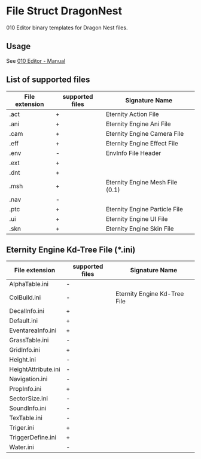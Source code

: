 # File Struct DragonNest 

010 Editor binary templates for Dragon Nest  files.

## Usage
See [010 Editor - Manual](https://www.sweetscape.com/010editor/manual)

## List of supported files

| File extension  | supported files | Signature Name                   |
|-----------------|-----------------|----------------------------------|
|       .act      |        +        | Eternity Action File             |
|       .ani      |        +        | Eternity Engine Ani File         |
|       .cam      |        +        | Eternity Engine Camera File      |
|       .eff      |        +        | Eternity Engine Effect File      |
|       .env      |        -        | EnvInfo File Header              |
|       .ext      |        +        |                                  |
|       .dnt      |        +        |                                  |
|       .msh      |        +        | Eternity Engine Mesh File (0.1)  |
|       .nav      |        -        |                                  |
|       .ptc      |        +        | Eternity Engine Particle File    |
|       .ui       |        +        | Eternity Engine UI File          |
|       .skn      |        +        | Eternity Engine Skin File        |


## Eternity Engine Kd-Tree File (*.ini)

| File extension      | supported files | Signature Name               |
|---------------------|-----------------|------------------------------|
|    AlphaTable.ini   |        -        |                              |
|     ColBuild.ini    |        -        | Eternity Engine Kd-Tree File |
|    DecalInfo.ini    |        +        |                              |
|     Default.ini     |        +        |                              |
|  EventareaInfo.ini  |        +        |                              |
|    GrassTable.ini   |        -        |                              |
|     GridInfo.ini    |        +        |                              |
|      Height.ini     |        -        |                              |
| HeightAttribute.ini |        -        |                              |
|    Navigation.ini   |        -        |                              |
|     PropInfo.ini    |        +        |                              |
|    SectorSize.ini   |        -        |                              |
|    SoundInfo.ini    |        -        |                              |
|     TexTable.ini    |        -        |                              |
|      Triger.ini     |        +        |                              |
|  TriggerDefine.ini  |        +        |                              |
|      Water.ini      |        -        |                              |


